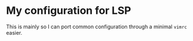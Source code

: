 # My configuration for LSP

This is mainly so I can port common configuration through a minimal `vimrc` easier.

